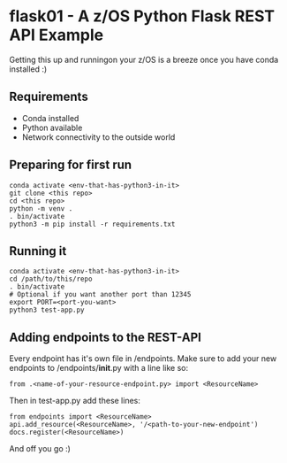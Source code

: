 # flask01 - A z/OS Python Flask REST API Example


Getting this up and runningon your z/OS is a breeze once you have conda installed :)

## Requirements

- Conda installed
- Python available
- Network connectivity to the outside world    

## Preparing for first run

    conda activate <env-that-has-python3-in-it>
    git clone <this repo>
    cd <this repo>
    python -m venv .
    . bin/activate  
    python3 -m pip install -r requirements.txt

## Running it
    conda activate <env-that-has-python3-in-it>      
    cd /path/to/this/repo
    . bin/activate
    # Optional if you want another port than 12345
    export PORT=<port-you-want>
    python3 test-app.py
       
    
## Adding endpoints to the REST-API

Every endpoint has it's own file in /endpoints. Make sure to add your new endpoints to /endpoints/__init__.py with a line like so:

    from .<name-of-your-resource-endpoint.py> import <ResourceName>

Then in test-app.py add these lines:

    from endpoints import <ResourceName>
    api.add_resource(<ResourceName>, '/<path-to-your-new-endpoint')
    docs.register(<ResourceName>)

And off you go :)

